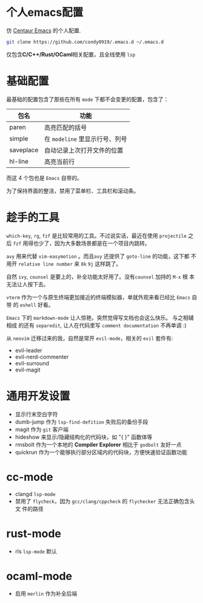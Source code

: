个人**emacs**配置
====

仿 [Centaur Emacs](https://github.com/seagle0128/.emacs.d) 的个人配置.

```bash
git clone https://github.com/condy0919/.emacs.d ~/.emacs.d
```

仅包含**C/C++/Rust/OCaml**相关配置，且全线使用 `lsp`

# 基础配置

最基础的配置包含了那些在所有 `mode` 下都不会变更的配置，包含了：

| 包名      | 功能                           |
|-----------|--------------------------------|
| paren     | 高亮匹配的括号                 |
| simple    | 在 `modeline` 里显示行号、列号 |
| saveplace | 自动记录上次打开文件的位置     |
| hl-line   | 高亮当前行                     |

而这 4 个包也是 `Emacs` 自带的。

为了保持界面的整洁，禁用了菜单栏、工具栏和滚动条。

# 趁手的工具

`which-key`, `rg`, `fzf` 是比较常用的工具。不过说实话，最近在使用 `projectile`
之后 `fzf` 用得也少了，因为大多数场景都是在一个项目内跳转。

`avy` 用来代替 `vim-easymotion` 。而且`avy` 还提供了 `goto-line` 的功能，这下都
不用开 `relative line number` 来 `8k` `9j` 这样跳了。

自然 `ivy`, `counsel` 是要上的，补全功能太好用了。没有`counsel` 加持的 `M-x` 根
本无法让人按下去。

`vterm` 作为一个与原生终端更加接近的终端模拟器，单就外观来看已经比 `Emacs` 自带
的 `eshell` 好看。

`Emacs` 下的 `markdown-mode` 让人惊艳，突然觉得写文档也会这么快乐。 与之相辅相成
的还有 `separedit`, 让人在代码里写 `comment documentation` 不再单调 :)

从 `neovim` 迁移过来的我，自然是常开 `evil-mode`，相关的 `evil` 套件有:

- evil-leader
- evil-nerd-commenter
- evil-surround
- evil-magit

# 通用开发设置

- 显示行末空白字符
- dumb-jump 作为 `lsp-find-defition` 失败后的备份手段
- magit 作为 `git` 客户端
- hideshow 来显示/隐藏结构化的代码块，如 "{ }" 函数体等
- rmsbolt 作为一个本地的 **Compiler Explorer** 相比于 `godbolt` 友好一点
- quickrun 作为一个能够执行部分区域内的代码块，方便快速验证函数功能

# cc-mode

- clangd `lsp-mode`
- 禁用了 `flycheck`，因为 `gcc/clang/cppcheck` 的 `flychecker` 无法正确包含头文
  件的路径

# rust-mode

- rls `lsp-mode` 默认

# ocaml-mode

- 启用 `merlin` 作为补全后端
